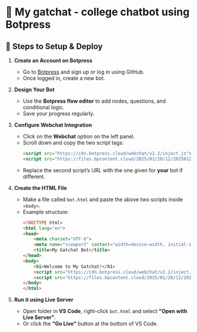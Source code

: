 # 🤖 My gatchat - college chatbot using Botpress

## 🔧 Steps to Setup & Deploy

1. **Create an Account on Botpress**
   - Go to [Botpress](https://botpress.cloud) and sign up or log in using GitHub. <br>
   - Once logged in, create a new bot. <br>

2. **Design Your Bot**
   - Use the **Botpress flow editor** to add nodes, questions, and conditional logic. <br>
   - Save your progress regularly. <br>

3. **Configure Webchat Integration**
   - Click on the **Webchat** option on the left panel. <br>
   - Scroll down and copy the two script tags:
     ```html
     <script src="https://cdn.botpress.cloud/webchat/v2.2/inject.js"></script>
     <script src="https://files.bpcontent.cloud/2025/01/20/12/20250120122152-310RUKNC.js"></script>
     ```
   - Replace the second script’s URL with the one given for **your** bot if different. <br>

4. **Create the HTML File**
   - Make a file called `bot.html` and paste the above two scripts inside `<body>`. <br>
   - Example structure:
     ```html
     <!DOCTYPE html>
     <html lang="en">
     <head>
         <meta charset="UTF-8">
         <meta name="viewport" content="width=device-width, initial-scale=1.0">
         <title>My Gatchat Bot</title>
     </head>
     <body>
         <h1>Welcome to My Gatchat!</h1>
         <script src="https://cdn.botpress.cloud/webchat/v2.2/inject.js"></script>
         <script src="https://files.bpcontent.cloud/2025/01/20/12/20250120122152-310RUKNC.js"></script>
     </body>
     </html>
     ```

5. **Run it using Live Server**
   - Open folder in **VS Code**, right-click `bot.html` and select **"Open with Live Server"**. <br>
   - Or click the **"Go Live"** button at the bottom of VS Code. <br>

 
